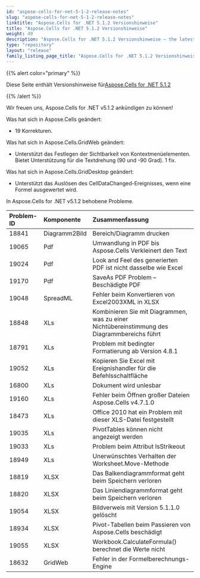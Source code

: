 ```yaml
---
id: "aspose-cells-for-net-5-1-2-release-notes"
slug: "aspose-cells-for-net-5-1-2-release-notes"
linktitle: "Aspose.Cells for .NET 5.1.2 Versionshinweise"
title: "Aspose.Cells for .NET 5.1.2 Versionshinweise"
weight: 40
description: "Aspose.Cells for .NET 5.1.2 Versionshinweise – the latest updates and fixes."
type: "repository"
layout: "release"
family_listing_page_title: "Aspose.Cells for .NET 5.1.2 Versionshinweise"
---
```

{{% alert color="primary" %}} 

 Diese Seite enthält Versionshinweise für[Aspose.Cells for .NET 5.1.2](https://releases.aspose.com/cells/net/new-releases/aspose.cells-for-.net-5.1.2/)

{{% /alert %}} 

 Wir freuen uns, Aspose.Cells for .NET v5.1.2 ankündigen zu können!

 Was hat sich in Aspose.Cells geändert:

- 19 Korrekturen.

 Was hat sich in Aspose.Cells.GridWeb geändert:

- Unterstützt das Festlegen der Sichtbarkeit von Kontextmenüelementen.
 Bietet Unterstützung für die Textdrehung (90 und -90 Grad).
 1 fix.



 Was hat sich in Aspose.Cells.GridDesktop geändert:

- Unterstützt das Auslösen des CellDataChanged-Ereignisses, wenn eine Formel ausgewertet wird.



 In Aspose.Cells for .NET v5.1.2 behobene Probleme.

|**Problem-ID** |**Komponente** |**Zusammenfassung** |
|:- |:- |:- |
|18841 | Diagramm2Bild| Bereich/Diagramm drucken|
|19065 | Pdf| Umwandlung in PDF bis Aspose.Cells Verkleinert den Text|
|19024 | Pdf| Look and Feel des generierten PDF ist nicht dasselbe wie Excel|
|19170 | Pdf|SaveAs PDF Problem – Beschädigte PDF|
|19048 | SpreadML| Fehler beim Konvertieren von Excel2003XML in XLSX|
|18848 | XLs| Kombinieren Sie mit Diagrammen, was zu einer Nichtübereinstimmung des Diagrammbereichs führt|
|18791 | XLs| Problem mit bedingter Formatierung ab Version 4.8.1|
|19052 | XLs| Kopieren Sie Excel mit Ereignishandler für die Befehlsschaltfläche|
|16800 | XLs| Dokument wird unlesbar|
|19160 | XLs| Fehler beim Öffnen großer Dateien Aspose.Cells v4.7.1.0|
|18473 | XLs| Office 2010 hat ein Problem mit dieser XLS-Datei festgestellt|
|19035 | XLs| PivotTables können nicht angezeigt werden|
|19033 | XLs| Problem beim Attribut IsStrikeout|
|18949 | XLs| Unerwünschtes Verhalten der Worksheet.Move-Methode|
|18819 | XLSX| Das Balkendiagrammformat geht beim Speichern verloren|
|18820 | XLSX| Das Liniendiagrammformat geht beim Speichern verloren|
|19054 | XLSX| Bildverweis mit Version 5.1.1.0 gelöscht|
|18934 | XLSX| Pivot-Tabellen beim Passieren von Aspose.Cells beschädigt|
|19055 | XLSX| Workbook.CalculateFormula() berechnet die Werte nicht|
|18632 | GridWeb| Fehler in der Formelberechnungs-Engine|

